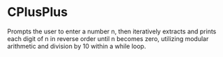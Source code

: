 # CPlusPlus

Prompts the user to enter a number n, then iteratively extracts and prints each digit of n in reverse order until n becomes zero, utilizing modular arithmetic and division by 10 within a while loop.
